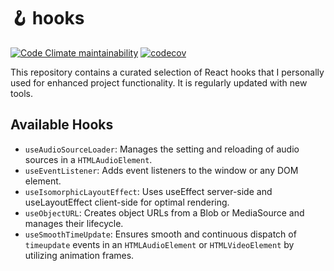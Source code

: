 # 🪝 hooks

[![Code Climate maintainability](https://codeclimate.com/github/chanyatfu/hooks/badges/gpa.svg)](https://codeclimate.com/github/chanyatfu/hooks) [![codecov](https://codecov.io/gh/chanyatfu/hooks/graph/badge.svg?token=LXVFPBBP76)](https://codecov.io/gh/chanyatfu/hooks)

This repository contains a curated selection of React hooks that I personally used for enhanced project functionality. It is regularly updated with new tools.

## Available Hooks

- `useAudioSourceLoader`: Manages the setting and reloading of audio sources in a `HTMLAudioElement`.
- `useEventListener`: Adds event listeners to the window or any DOM element.
- `useIsomorphicLayoutEffect`: Uses useEffect server-side and useLayoutEffect client-side for optimal rendering.
- `useObjectURL`: Creates object URLs from a Blob or MediaSource and manages their lifecycle.
- `useSmoothTimeUpdate`: Ensures smooth and continuous dispatch of `timeupdate` events in an `HTMLAudioElement` or `HTMLVideoElement` by utilizing animation frames.
